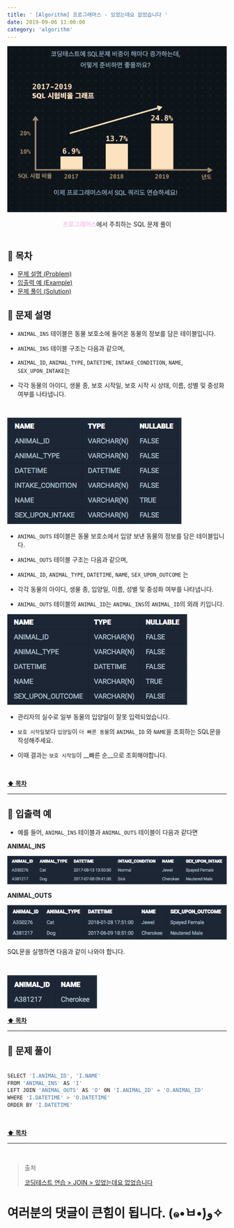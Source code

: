```yaml
---
title: ' [Algorithm] 프로그래머스 - 있었는데요 없었습니다 '
date: 2019-09-06 11:00:00
category: 'algorithm'
---
```


![](../../images/sql/logo.png)

<center><strong style="color:#fbc2eb">프로그래머스</strong>에서 주최하는 SQL 문제 풀이</center>

<br />

## **💎 목차**
  * [문제 설명 (Problem)](#-문제-설명)
  * [입출력 예 (Example)](#-입출력-예)
  * [문제 풀이 (Solution)](#-문제-풀이)

## **📕 문제 설명**

- `ANIMAL_INS` 테이블은 동물 보호소에 들어온 동물의 정보를 담은 테이블입니다.

- `ANIMAL_INS` 테이블 구조는 다음과 같으며,

- `ANIMAL_ID`, `ANIMAL_TYPE`, `DATETIME`, `INTAKE_CONDITION`, `NAME`, `SEX_UPON_INTAKE`는

- 각각 동물의 아이디, 생물 종, 보호 시작일, 보호 시작 시 상태, 이름, 성별 및 중성화 여부를 나타냅니다.

<br />

![](../../images/sql/table.1.png)
<br />

- `ANIMAL_OUTS` 테이블은 동물 보호소에서 입양 보낸 동물의 정보를 담은 테이블입니다. 

- `ANIMAL_OUTS` 테이블 구조는 다음과 같으며, 

- `ANIMAL_ID`, `ANIMAL_TYPE`, `DATETIME`, `NAME`, `SEX_UPON_OUTCOME` 는 

- 각각 동물의 아이디, 생물 종, 입양일, 이름, 성별 및 중성화 여부를 나타냅니다. 

- `ANIMAL_OUTS` 테이블의 `ANIMAL_ID`는 `ANIMAL_INS`의 `ANIMAL_ID`의 외래 키입니다.

![](../../images/sql/table.2.png)
<br />

- 관리자의 실수로 일부 동물의 입양일이 잘못 입력되었습니다. 

- `보호 시작일`보다 `입양일`이 `더 빠른 동물`의 `ANIMAL_ID` 와 `NAME`을 조회하는 SQL문을 작성해주세요. 

- 이때 결과는 `보호 시작일`이 __빠른 순__으로 조회해야합니다.

<br />

**[⬆ 목차](#-목차)**

---

## **📙 입출력 예**

- 예를 들어, `ANIMAL_INS` 테이블과 `ANIMAL_OUTS` 테이블이 다음과 같다면

__ANIMAL_INS__

![](../../images/sql/join/2-1.example.png)
<br />

__ANIMAL_OUTS__

![](../../images/sql/join/2-2.example.png)
<br />

SQL문을 실행하면 다음과 같이 나와야 합니다.

<br />

![](../../images/sql/join/2-3.example.png)
<br />

**[⬆ 목차](#-목차)**

---

## **📘 문제 풀이**

```js

SELECT 'I.ANIMAL_ID', 'I.NAME'
FROM 'ANIMAL_INS' AS 'I'
LEFT JOIN 'ANIMAL_OUTS' AS 'O' ON 'I.ANIMAL_ID' = 'O.ANIMAL_ID'
WHERE 'I.DATETIME' > 'O.DATETIME'
ORDER BY 'I.DATETIME'

```

<br />

**[⬆ 목차](#-목차)**

---

<br />

> 출처
>
> <a href="https://programmers.co.kr/learn/courses/30/lessons/59043" target="_blank">코딩테스트 연습 > JOIN > 있었는데요 없었습니다</a>

# 여러분의 댓글이 큰힘이 됩니다. (๑•̀ㅂ•́)و✧
